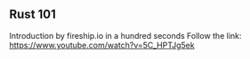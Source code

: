 ## Rust 101
Introduction by fireship.io in a hundred seconds
Follow the link: https://www.youtube.com/watch?v=5C_HPTJg5ek
